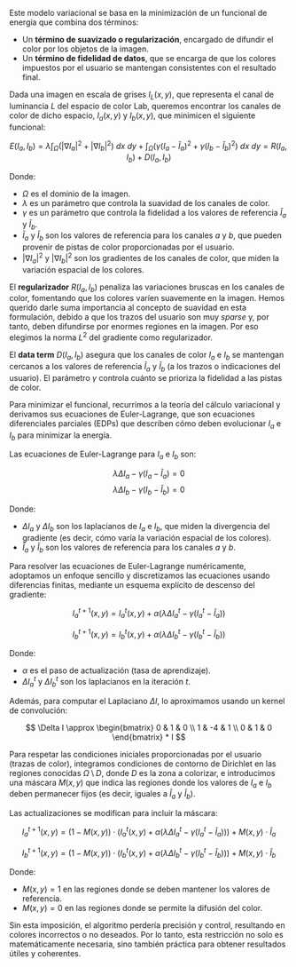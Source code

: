 Este modelo variacional se basa en la minimización de un funcional de energía que combina dos términos:
- Un **término de suavizado o regularización**, encargado de difundir el color por los objetos de la imagen.
- Un **término de fidelidad de datos**, que se encarga de que los colores impuestos por el usuario se mantengan consistentes con el resultado final.

Dada una imagen en escala de grises $I_L(x, y)$, que representa el canal de luminancia $L$ del espacio de color Lab, queremos encontrar los canales de color de dicho espacio, $I_a(x, y)$ y $I_b(x, y)$, que minimicen el siguiente funcional:

$$
E(I_a, I_b) = \lambda \int_\Omega \left( |\nabla I_a|^2 + |\nabla I_b|^2 \right) \ dx \ dy + \int_\Omega \left( \gamma (I_a - \tilde{I}_a)^2 + \gamma (I_b - \tilde{I}_b)^2 \right) \ dx \ dy = R(I_a, I_b) + D(I_a, I_b)
$$

Donde:
- $\Omega$ es el dominio de la imagen.
- $\lambda$ es un parámetro que controla la suavidad de los canales de color.
- $\gamma$ es un parámetro que controla la fidelidad a los valores de referencia $\tilde{I}_a$ y $\tilde{I}_b$.
- $\tilde{I}_a$ y $\tilde{I}_b$ son los valores de referencia para los canales $a$ y $b$, que pueden provenir de pistas de color proporcionadas por el usuario.
- $|\nabla I_a|^2$ y $|\nabla I_b|^2$ son los gradientes de los canales de color, que miden la variación espacial de los colores.

El **regularizador** $R(I_a, I_b)$ penaliza las variaciones bruscas en los canales de color, fomentando que los colores varíen suavemente en la imagen. Hemos querido darle suma importancia al concepto de suavidad en esta formulación, debido a que los trazos del usuario son muy _sparse_ y, por tanto, deben difundirse por enormes regiones en la imagen. Por eso elegimos la norma $L^2$ del gradiente como regularizador.

El **data term** $D(I_a, I_b)$ asegura que los canales de color $I_a$ e $I_b$ se mantengan cercanos a los valores de referencia $\tilde{I}_a$ y $\tilde{I}_b$ (a los trazos o indicaciones del usuario). El parámetro $\gamma$ controla cuánto se prioriza la fidelidad a las pistas de color.

Para minimizar el funcional, recurrimos a la teoría del cálculo variacional y derivamos sus ecuaciones de Euler-Lagrange, que son ecuaciones diferenciales parciales (EDPs) que describen cómo deben evolucionar $I_a$ e $I_b$ para minimizar la energía.

Las ecuaciones de Euler-Lagrange para $I_a$ e $I_b$ son:

$$
\lambda \Delta I_a - \gamma (I_a - \tilde{I}_a) = 0
$$
$$
\lambda \Delta I_b - \gamma (I_b - \tilde{I}_b) = 0
$$

Donde:
- $\Delta I_a$ y $\Delta I_b$ son los laplacianos de $I_a$ e $I_b$, que miden la divergencia del gradiente (es decir, cómo varía la variación espacial de los colores).
- $\tilde{I}_a$ y $\tilde{I}_b$ son los valores de referencia para los canales $a$ y $b$.

Para resolver las ecuaciones de Euler-Lagrange numéricamente, adoptamos un enfoque sencillo y discretizamos las ecuaciones usando diferencias finitas, mediante un esquema explícito de descenso del gradiente:

$$
I_a^{t+1}(x, y) = I_a^t(x, y) + \alpha \left( \lambda \Delta I_a^t - \gamma (I_a^t - \tilde{I}_a) \right)
$$

$$
I_b^{t+1}(x, y) = I_b^t(x, y) + \alpha \left( \lambda \Delta I_b^t - \gamma (I_b^t - \tilde{I}_b) \right)
$$

Donde:
- $\alpha$ es el paso de actualización (tasa de aprendizaje).
- $\Delta I_a^t$ y $\Delta I_b^t$ son los laplacianos en la iteración $t$.

Además, para computar el Laplaciano $\Delta I$, lo aproximamos usando un kernel de convolución:

$$
\Delta I \approx \begin{bmatrix}
0 & 1 & 0 \\
1 & -4 & 1 \\
0 & 1 & 0
\end{bmatrix} * I
$$

Para respetar las condiciones iniciales proporcionadas por el usuario (trazas de color), integramos condiciones de contorno de Dirichlet en las regiones conocidas $\Omega \setminus D$, donde $D$ es la zona a colorizar, e introducimos una máscara $M(x, y)$ que indica las regiones donde los valores de $I_a$ e $I_b$ deben permanecer fijos (es decir, iguales a $\tilde{I}_a$ y $\tilde{I}_b$).

Las actualizaciones se modifican para incluir la máscara:

$$
I_a^{t+1}(x, y) = (1 - M(x, y)) \cdot \left( I_a^t(x, y) + \alpha \left( \lambda \Delta I_a^t - \gamma (I_a^t - \tilde{I}_a) \right) \right) + M(x, y) \cdot \tilde{I}_a
$$

$$
I_b^{t+1}(x, y) = (1 - M(x, y)) \cdot \left( I_b^t(x, y) + \alpha \left( \lambda \Delta I_b^t - \gamma (I_b^t - \tilde{I}_b) \right) \right) + M(x, y) \cdot \tilde{I}_b
$$

Donde:
- $M(x, y) = 1$ en las regiones donde se deben mantener los valores de referencia.
- $M(x, y) = 0$ en las regiones donde se permite la difusión del color.

Sin esta imposición, el algoritmo perdería precisión y control, resultando en colores incorrectos o no deseados. Por lo tanto, esta restricción no solo es matemáticamente necesaria, sino también práctica para obtener resultados útiles y coherentes.
